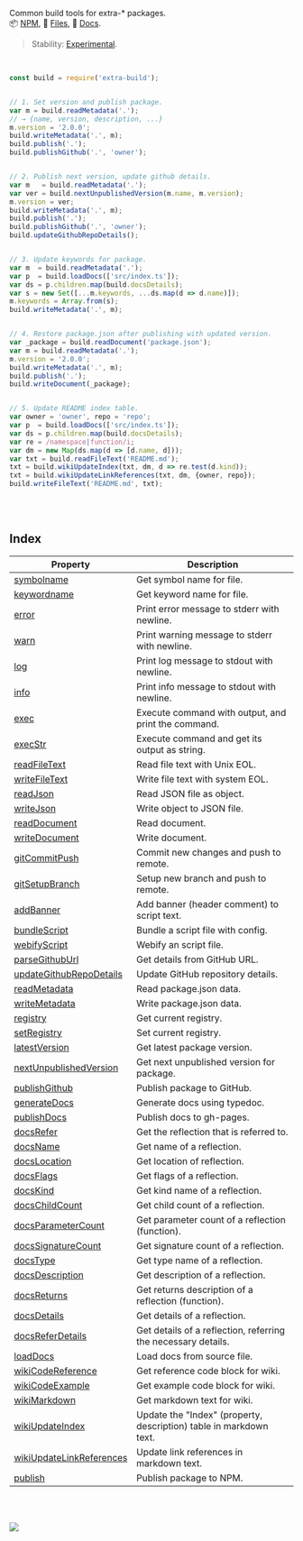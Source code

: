 Common build tools for extra-* packages.<br>
📦 [NPM](https://www.npmjs.com/package/extra-build),
📜 [Files](https://unpkg.com/extra-build/),
📰 [Docs](https://nodef.github.io/extra-build/).

> Stability: [Experimental](https://www.youtube.com/watch?v=L1j93RnIxEo).

<br>

```javascript
const build = require('extra-build');


// 1. Set version and publish package.
var m = build.readMetadata('.');
// → {name, version, description, ...}
m.version = '2.0.0';
build.writeMetadata('.', m);
build.publish('.');
build.publishGithub('.', 'owner');


// 2. Publish next version, update github details.
var m   = build.readMetadata('.');
var ver = build.nextUnpublishedVersion(m.name, m.version);
m.version = ver;
build.writeMetadata('.', m);
build.publish('.');
build.publishGithub('.', 'owner');
build.updateGithubRepoDetails();


// 3. Update keywords for package.
var m  = build.readMetadata('.');
var p  = build.loadDocs(['src/index.ts']);
var ds = p.children.map(build.docsDetails);
var s = new Set([...m.keywords, ...ds.map(d => d.name)]);
m.keywords = Array.from(s);
build.writeMetadata('.', m);


// 4. Restore package.json after publishing with updated version.
var _package = build.readDocument('package.json');
var m = build.readMetadata('.');
m.version = '2.0.0';
build.writeMetadata('.', m);
build.publish('.');
build.writeDocument(_package);


// 5. Update README index table.
var owner = 'owner', repo = 'repo';
var p  = build.loadDocs(['src/index.ts']);
var ds = p.children.map(build.docsDetails);
var re = /namespace|function/i;
var dm = new Map(ds.map(d => [d.name, d]));
var txt = build.readFileText('README.md');
txt = build.wikiUpdateIndex(txt, dm, d => re.test(d.kind));
txt = build.wikiUpdateLinkReferences(txt, dm, {owner, repo});
build.writeFileText('README.md', txt);
```

<br>
<br>


## Index

| Property | Description |
|  ----  |  ----  |
| [symbolname] | Get symbol name for file. |
| [keywordname] | Get keyword name for file. |
| [error] | Print error message to stderr with newline. |
| [warn] | Print warning message to stderr with newline. |
| [log] | Print log message to stdout with newline. |
| [info] | Print info message to stdout with newline. |
| [exec] | Execute command with output, and print the command. |
| [execStr] | Execute command and get its output as string. |
| [readFileText] | Read file text with Unix EOL. |
| [writeFileText] | Write file text with system EOL. |
| [readJson] | Read JSON file as object. |
| [writeJson] | Write object to JSON file. |
| [readDocument] | Read document. |
| [writeDocument] | Write document. |
| [gitCommitPush] | Commit new changes and push to remote. |
| [gitSetupBranch] | Setup new branch and push to remote. |
| [addBanner] | Add banner (header comment) to script text. |
| [bundleScript] | Bundle a script file with config. |
| [webifyScript] | Webify an script file. |
| [parseGithubUrl] | Get details from GitHub URL. |
| [updateGithubRepoDetails] | Update GitHub repository details. |
| [readMetadata] | Read package.json data. |
| [writeMetadata] | Write package.json data. |
| [registry] | Get current registry. |
| [setRegistry] | Set current registry. |
| [latestVersion] | Get latest package version. |
| [nextUnpublishedVersion] | Get next unpublished version for package. |
| [publishGithub] | Publish package to GitHub. |
| [generateDocs] | Generate docs using typedoc. |
| [publishDocs] | Publish docs to gh-pages. |
| [docsRefer] | Get the reflection that is referred to. |
| [docsName] | Get name of a reflection. |
| [docsLocation] | Get location of reflection. |
| [docsFlags] | Get flags of a reflection. |
| [docsKind] | Get kind name of a reflection. |
| [docsChildCount] | Get child count of a reflection. |
| [docsParameterCount] | Get parameter count of a reflection (function). |
| [docsSignatureCount] | Get signature count of a reflection. |
| [docsType] | Get type name of a reflection. |
| [docsDescription] | Get description of a reflection. |
| [docsReturns] | Get returns description of a reflection (function). |
| [docsDetails] | Get details of a reflection. |
| [docsReferDetails] | Get details of a reflection, referring the necessary details. |
| [loadDocs] | Load docs from source file. |
| [wikiCodeReference] | Get reference code block for wiki. |
| [wikiCodeExample] | Get example code block for wiki. |
| [wikiMarkdown] | Get markdown text for wiki. |
| [wikiUpdateIndex] | Update the "Index" (property, description) table in markdown text. |
| [wikiUpdateLinkReferences] | Update link references in markdown text. |
| [publish] | Publish package to NPM. |

<br>
<br>

[![](https://img.youtube.com/vi/BCxhQpS5fQ0/maxresdefault.jpg)](https://www.youtube.com/watch?v=BCxhQpS5fQ0)

[symbolname]: https://nodef.github.io/extra-build/modules.html#symbolname
[keywordname]: https://nodef.github.io/extra-build/modules.html#keywordname
[error]: https://nodef.github.io/extra-build/modules.html#error
[warn]: https://nodef.github.io/extra-build/modules.html#warn
[log]: https://nodef.github.io/extra-build/modules.html#log
[info]: https://nodef.github.io/extra-build/modules.html#info
[exec]: https://nodef.github.io/extra-build/modules.html#exec
[execStr]: https://nodef.github.io/extra-build/modules.html#execStr
[readFileText]: https://nodef.github.io/extra-build/modules.html#readFileText
[writeFileText]: https://nodef.github.io/extra-build/modules.html#writeFileText
[readJson]: https://nodef.github.io/extra-build/modules.html#readJson
[writeJson]: https://nodef.github.io/extra-build/modules.html#writeJson
[readDocument]: https://nodef.github.io/extra-build/modules.html#readDocument
[writeDocument]: https://nodef.github.io/extra-build/modules.html#writeDocument
[gitCommitPush]: https://nodef.github.io/extra-build/modules.html#gitCommitPush
[gitSetupBranch]: https://nodef.github.io/extra-build/modules.html#gitSetupBranch
[addBanner]: https://nodef.github.io/extra-build/modules.html#addBanner
[bundleScript]: https://nodef.github.io/extra-build/modules.html#bundleScript
[webifyScript]: https://nodef.github.io/extra-build/modules.html#webifyScript
[parseGithubUrl]: https://nodef.github.io/extra-build/modules.html#parseGithubUrl
[updateGithubRepoDetails]: https://nodef.github.io/extra-build/modules.html#updateGithubRepoDetails
[readMetadata]: https://nodef.github.io/extra-build/modules.html#readMetadata
[writeMetadata]: https://nodef.github.io/extra-build/modules.html#writeMetadata
[registry]: https://nodef.github.io/extra-build/modules.html#registry
[setRegistry]: https://nodef.github.io/extra-build/modules.html#setRegistry
[latestVersion]: https://nodef.github.io/extra-build/modules.html#latestVersion
[nextUnpublishedVersion]: https://nodef.github.io/extra-build/modules.html#nextUnpublishedVersion
[publish]: https://nodef.github.io/extra-build/modules.html#publish
[publishGithub]: https://nodef.github.io/extra-build/modules.html#publishGithub
[generateDocs]: https://nodef.github.io/extra-build/modules.html#generateDocs
[publishDocs]: https://nodef.github.io/extra-build/modules.html#publishDocs
[docsRefer]: https://nodef.github.io/extra-build/modules.html#docsRefer
[docsName]: https://nodef.github.io/extra-build/modules.html#docsName
[docsLocation]: https://nodef.github.io/extra-build/modules.html#docsLocation
[docsFlags]: https://nodef.github.io/extra-build/modules.html#docsFlags
[docsKind]: https://nodef.github.io/extra-build/modules.html#docsKind
[docsChildCount]: https://nodef.github.io/extra-build/modules.html#docsChildCount
[docsParameterCount]: https://nodef.github.io/extra-build/modules.html#docsParameterCount
[docsSignatureCount]: https://nodef.github.io/extra-build/modules.html#docsSignatureCount
[docsType]: https://nodef.github.io/extra-build/modules.html#docsType
[docsDescription]: https://nodef.github.io/extra-build/modules.html#docsDescription
[docsReturns]: https://nodef.github.io/extra-build/modules.html#docsReturns
[docsDetails]: https://nodef.github.io/extra-build/modules.html#docsDetails
[docsReferDetails]: https://nodef.github.io/extra-build/modules.html#docsReferDetails
[loadDocs]: https://nodef.github.io/extra-build/modules.html#loadDocs
[wikiCodeReference]: https://nodef.github.io/extra-build/modules.html#wikiCodeReference
[wikiCodeExample]: https://nodef.github.io/extra-build/modules.html#wikiCodeExample
[wikiMarkdown]: https://nodef.github.io/extra-build/modules.html#wikiMarkdown
[wikiUpdateIndex]: https://nodef.github.io/extra-build/modules.html#wikiUpdateIndex
[wikiUpdateLinkReferences]: https://nodef.github.io/extra-build/modules.html#wikiUpdateLinkReferences
